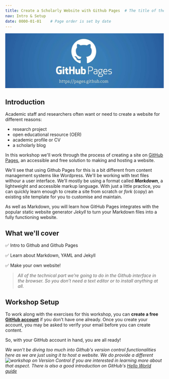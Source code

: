 ```yaml
---
title: Create a Scholarly Website with Github Pages  # The title of the page
nav: Intro & Setup
date: 0000-01-01    # Page order is set by date
---
```


![Github Pages Logo](assets/images/githubPages.jpg)

## Introduction

Academic staff and researchers often want or need to create a website for different reasons:
- research project 
- open educational resource (OER)
- academic profile or CV
- a scholarly blog

In this workshop we'll work through the process of creating a site on [GitHub Pages](https://pages.github.com/), an accessible and free solution to making and hosting a website. 

We'll see that using Github Pages for this is a bit different from content management systems like Wordpress. We'll be working with text files withour a user interface. We'll mostly be using a format called *__Markdown__*, a lightweight and accessible markup language. With just a little practice, you can quickly learn enough to create a site from scratch or *fork* (copy) an existing site template for you to customise and maintain. 

As well as Markdown, you will learn how GitHub Pages integrates with the popular static website generator *Jekyll* to turn your Markdown files into a fully functioning website.

## What we'll cover 

✅ Intro to Github and Github Pages

✅ Learn about Markdown, YAML and Jekyll

✅ Make your own website!


> *All of the technical part we’re going to do in the Github interface in the browser. So you don’t need a text editor or to install anything at all.*

## Workshop Setup

To work along with the exercises for this workshop, you can **create a free [GitHub account](https://github.com/join)** if you don't have one already.
Once you create your account, you may be asked to verify your email before you can create content.

So, with your GitHub account in hand, you are all ready! 

*We won't be diving too much into Github's version control functionalities here as we are just using it to host a website. We do provide a different ![workshop on Version Control](https://dculibrary.github.io/git-workshop/) if you are interested in learning more about that aspect. There is also a good introduction on GitHub's [Hello World guide](https://guides.github.com/activities/hello-world/)*
